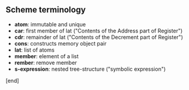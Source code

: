 ## Scheme terminology

 * **atom**: immutable and unique
 * **car**: first member of lat ("Contents of the Address part of Register")
 * **cdr**: remainder of lat ("Contents of the Decrement part of Register")
 * **cons**: constructs memory object pair
 * **lat**: list of atoms
 * **member**: element of a list
 * **rember**: remove member
 * **s-expression**: nested tree-structure ("symbolic expression")

[end]